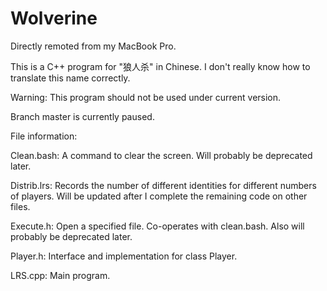 # Wolverine
Directly remoted from my MacBook Pro.

This is a C++ program for "狼人杀" in Chinese. I don't really know how to translate this name correctly.

Warning: This program should not be used under current version.

Branch master is currently paused.

File information:

Clean.bash: A command to clear the screen. Will probably be deprecated later.

Distrib.lrs: Records the number of different identities for different numbers of players. Will be updated after I complete the remaining code on other files.

Execute.h: Open a specified file. Co-operates with clean.bash. Also will probably be deprecated later.

Player.h: Interface and implementation for class Player.

LRS.cpp: Main program.
